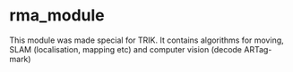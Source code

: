 # rma_module
This module was made special for TRIK. It contains algorithms for moving, SLAM (localisation, mapping etc) and computer vision (decode ARTag-mark)
